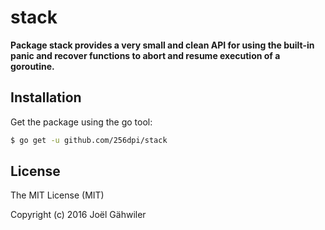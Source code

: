 # stack

**Package stack provides a very small and clean API for using the built-in panic and recover functions to abort and resume execution of a goroutine.**

## Installation

Get the package using the go tool:

```bash
$ go get -u github.com/256dpi/stack
```

## License

The MIT License (MIT)

Copyright (c) 2016 Joël Gähwiler
